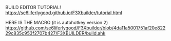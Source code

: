 BUILD EDITOR TUTORIAL!
https://se6liferlygood.github.io/F3Xbuilder/tutorial.html

HERE IS THE MACRO (it is autohotkey version 2)
https://github.com/se6liferlygood/F3Xbuilder/blob/4da11a5001751af20e82229c835c953f2707b427/F3XBUILDER/build.ahk
